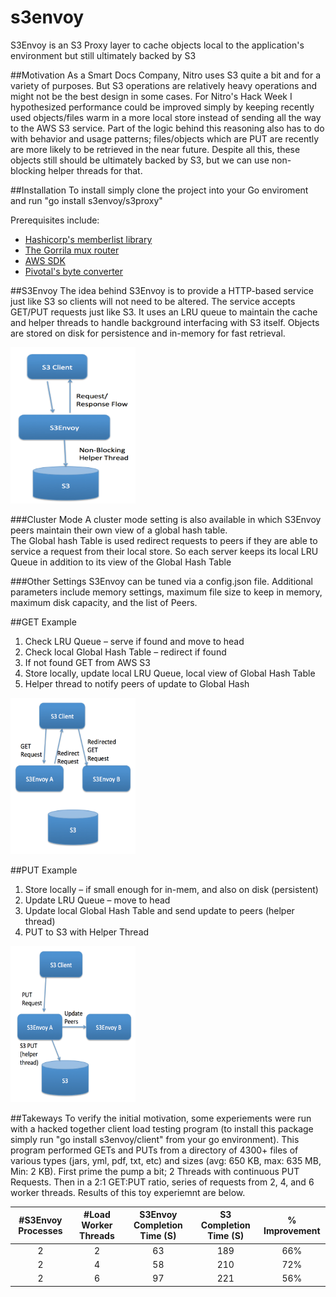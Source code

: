 # s3envoy
S3Envoy is an S3 Proxy layer to cache objects local to the application's environment but still ultimately backed by S3

##Motivation
As a Smart Docs Company, Nitro uses S3 quite a bit and for a variety of purposes.  But S3 operations are relatively heavy operations and might not be the best design in some cases.  For Nitro's Hack Week I hypothesized performance could be improved simply by keeping recently used objects/files warm in a more local store instead of sending all the way to the AWS S3 service.  Part of the logic behind this reasoning also has to do with behavior and usage patterns; files/objects which are PUT are recently are more likely to be retrieved in the near future.  Despite all this, these objects still should be ultimately backed by S3, but we can use non-blocking helper threads for that.

##Installation
To install simply clone the project into your Go enviroment and run "go install s3envoy/s3proxy"

Prerequisites include:
* [Hashicorp's memberlist library ](https://github.com/Nitro/memberlist)
* [The Gorrila mux router](https://github.com/gorilla/mux)
* [AWS SDK](https://github.com/aws/aws-sdk-go)
* [Pivotal's byte converter](github.com/pivotal-golang/bytefmt)

##S3Envoy 
The idea behind S3Envoy is to provide a HTTP-based service just like S3 so clients will not need to be altered.  The service accepts GET/PUT requests just like S3.  It uses an LRU queue to maintain the cache and helper threads to handle background interfacing with S3 itself.  Objects are stored on disk for persistence and in-memory for fast retrieval.

<img src="https://github.com/bparli/s3envoy/blob/master/png/S3Envoy.png" width="200" height="250">

###Cluster Mode
A cluster mode setting is also available in which S3Envoy peers maintain their own view of a global hash table.   
The Global hash Table is used redirect requests to peers if they are able to service a request from their local store.  So each server keeps its local LRU Queue in addition to its view of the Global Hash Table

###Other Settings
S3Envoy can be tuned via a config.json file.  Additional parameters include memory settings, maximum file size to keep in memory, maximum disk capacity, and the list of Peers.

##GET Example
1. Check LRU Queue – serve if found and move to head
2. Check local Global Hash Table – redirect if found
3. If not found GET from AWS S3 
4. Store locally, update local LRU Queue, local view of Global Hash Table
5. Helper thread to notify peers of update to Global Hash
 
<img src="https://github.com/bparli/s3envoy/blob/master/png/GET.png" width="200" height="250">

##PUT Example
1. Store locally – if small enough for in-mem, and also on disk (persistent)
2. Update LRU Queue – move to head
3. Update local Global Hash Table and send update to peers (helper thread)
4. PUT to S3 with Helper Thread

<img src="https://github.com/bparli/s3envoy/blob/master/png/PUT.png" width="200" height="250">

##Takeways
To verify the initial motivation, some experiements were run with a hacked together client load testing program (to install this package simply run "go install s3envoy/client" from your go environment).  This program performed GETs and PUTs from a directory of 4300+ files of various types (jars, yml, pdf, txt, etc) and sizes (avg: 650 KB, max: 635 MB, Min: 2 KB).  First prime the pump a bit; 2 Threads with continuous PUT Requests.  Then in a 2:1 GET:PUT ratio, series of requests from 2, 4, and 6 worker threads.  Results of this toy experiemnt are below.

| #S3Envoy Processes  | #Load Worker Threads  | S3Envoy Completion Time (S) |      S3 Completion Time (S) | % Improvement |
|:-------------------:|:---------------------:|:---------------------------:|:---------------------------:|:-------------:|
| 2                   |  2                    |   63                        |         189                 |    66%        |
| 2                   |  4                    |   58                        |         210                 |    72%        |
| 2                   |  6                    |    97                       |         221                 |    56%        |
